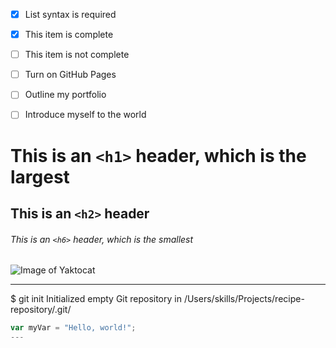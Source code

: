 - [x] List syntax is required
- [x] This item is complete
- [ ] This item is not complete
      
- [ ] Turn on GitHub Pages
- [ ] Outline my portfolio
- [ ] Introduce myself to the world      


# This is an `<h1>` header, which is the largest

## This is an `<h2>` header

###### This is an `<h6>` header, which is the smallest

![Image of Yaktocat](https://octodex.github.com/images/yaktocat.png)

---
$ git init
Initialized empty Git repository in /Users/skills/Projects/recipe-repository/.git/

``` javascript
var myVar = "Hello, world!";
---
